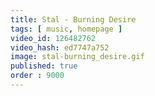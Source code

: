 ```yaml
---
title: Stal - Burning Desire
tags: [ music, homepage ]
video_id: 126482762
video_hash: ed7747a752
image: stal-burning_desire.gif
published: true
order : 9000
---
```


